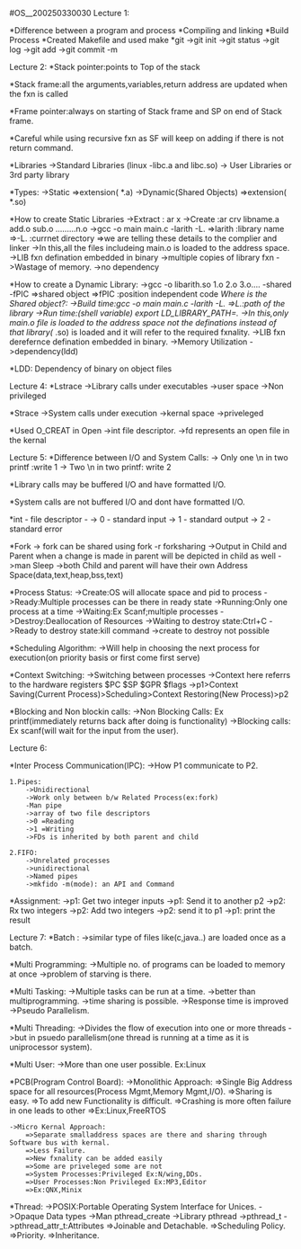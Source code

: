 #OS__200250330030
Lecture 1: 

*Difference between a program and process
*Compiling and linking
*Build Process
*Created Makefile and used make
*git
    ->git init
    ->git status
    ->git log
    ->git add
    ->git commit -m

Lecture 2:
*Stack pointer:points to Top of the stack 

*Stack frame:all the arguments,variables,return address are updated when the fxn is called

*Frame pointer:always on starting of Stack frame
and SP on end of Stack frame.

*Careful while using recursive fxn as SF will keep on adding if there is not return command.

*Libraries
    ->Standard Libraries (linux -libc.a and libc.so)
    -> User Libraries or 3rd party library

*Types:
    ->Static =>extension( *.a)
    ->Dynamic(Shared Objects) =>extension( *.so)

*How to create Static Libraries
    ->Extract : ar x
    ->Create :ar crv libname.a add.o sub.o .........n.o
    ->gcc -o main main.c -larith -L.
        =>larith :library name
        =>-L. :currnet directory
        =>we are telling these details to the complier and linker
    ->In this,all the files includeing main.o is loaded to the address space.
    ->LIB fxn defination embedded in binary
    ->multiple copies of library fxn
    ->Wastage of memory.
    ->no dependency


*How to create a Dynamic Library:
    ->gcc -o libarith.so 1.o 2.o 3.o.... -shared -fPIC
        =>shared object
        =>fPIC :position independent code
    *Where is the Shared object?:
    ->Build time:gcc -o main main.c -larith -L.
        =>L.:path of the library
    ->Run time:(shell variable) export LD_LIBRARY_PATH=.
    ->In this,only main.o file is loaded to the address space not the definations instead of that library(* .so) is loaded and it will refer to the required fxnality.
    ->LIB fxn derefernce defination embedded in binary.
    ->Memory Utilization
    ->dependency(ldd)

*LDD: Dependency of binary on object files


Lecture 4:
*Lstrace
    ->Library calls under executables
    ->user space
    ->Non privileged

*Strace
    ->System calls under execution
    ->kernal space
    ->priveleged

*Used O_CREAT in Open
    ->int file descriptor.
    ->fd represents an open file in the kernal

    
Lecture 5:
*Difference between I/O and System Calls:
    -> Only one \n in two printf :write 1
    -> Two \n in two printf: write 2

*Library calls may be buffered I/O and   have formatted I/O.

*System calls are not buffered I/O and dont have formatted I/O.

*int - file descriptor -
    -> 0 - standard input
    -> 1 - standard output
    -> 2 - standard error

*Fork
    -> fork can be shared using fork -r <file name> forksharing
    ->Output in Child and Parent when a change is made in parent will be depicted in child as well
    ->man Sleep
    ->both Child and parent will have their own Address Space(data,text,heap,bss,text)

*Process Status:
    ->Create:OS will allocate space and pid to process
    ->Ready:Multiple processes can be there in ready state
    ->Running:Only one process at a time
    ->Waiting:Ex Scanf;multiple processes
    ->Destroy:Deallocation  of Resources
    ->Waiting to destroy state:Ctrl+C
    ->Ready to destroy state:kill command
    ->create to destroy not possible

*Scheduling Algorithm:
    ->Will help in choosing the next process for execution(on priority basis or first come first serve)

*Context Switching:
    ->Switching between processes
    ->Context here referrs to the hardware registers 
        $PC
        $SP
        $GPR
        $flags
    ->p1>Context Saving(Current Process)>Scheduling>Context Restoring(New Process)>p2

*Blocking and Non blockin calls:
    ->Non Blocking Calls: Ex printf(immediately returns back after doing is functionality)
    ->Blocking calls: Ex scanf(will wait for the input from the user).

Lecture 6:

*Inter Process Communication(IPC):
    ->How P1 communicate to P2.

    1.Pipes:
        ->Unidirectional
        ->Work only between b/w Related Process(ex:fork)
        -Man pipe
        ->array of two file descriptors 
        ->0 =Reading
        ->1 =Writing
        ->FDs is inherited by both parent and child

    2.FIFO:
        ->Unrelated processes
        ->unidirectional
        ->Named pipes
        ->mkfido -m(mode): an API and Command

*Assignment:
    ->p1: Get two integer inputs
    ->p1: Send it to another p2
    ->p2:  Rx two integers
    ->p2: Add two integers
    ->p2: send it to p1
    ->p1: print the result


Lecture 7:
*Batch :
    ->similar type of files like(c,java..) are loaded once as a batch.

*Multi Programming:
    ->Multiple no. of programs can be loaded to memory at once
    ->problem of starving is there.

*Multi Tasking:
    ->Multiple tasks can be run at a time.
    ->better than multiprogramming.
    ->time sharing is possible.
    ->Response time is improved
    ->Pseudo Parallelism.

*Multi Threading:
    ->Divides the flow of execution into one or more threads
    ->but in psuedo parallelism(one thread is running at a time as it is uniprocessor system).

*Multi User:
    ->More than one user possible.
    Ex:Linux

*PCB(Program Control Board):
    ->Monolithic Approach:
        =>Single Big Address space for all resources(Process Mgmt,Memory Mgmt,I/O).
        =>Sharing is easy.
        =>To add new Functionality is difficult.
        =>Crashing is more often failure in one leads to other
        =>Ex:Linux,FreeRTOS
    
    ->Micro Kernal Approach:
        =>Separate smalladdress spaces are there and sharing through Software bus with kernal.
        =>Less Failure.
        =>New fxnality can be added easily
        =>Some are priveleged some are not
        =>System Processes:Privileged Ex:N/wing,DDs.
        =>User Processes:Non Privileged Ex:MP3,Editor
        =>Ex:QNX,Minix


*Thread:
    ->POSIX:Portable Operating System Interface for Unices.
    ->Opaque Data types
    ->Man pthread_create
    ->Library pthread
    ->pthread_t
    ->pthread_attr_t:Attributes
        =>Joinable and Detachable.
        =>Scheduling Policy.
        =>Priority.
        =>Inheritance.





